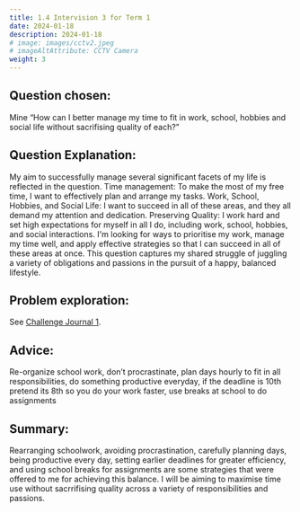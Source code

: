 ```yaml
---
title: 1.4 Intervision 3 for Term 1
date: 2024-01-18
description: 2024-01-18
# image: images/cctv2.jpeg
# imageAltAttribute: CCTV Camera
weight: 3
---
```


## Question chosen: 
Mine “How can I better manage my time to fit in work, school, hobbies and social life without sacrifising quality of each?”

## Question Explanation: 
My aim to successfully manage several significant facets of my life is reflected in the question.
Time management: To make the most of my free time, I want to effectively plan and arrange my tasks.
Work, School, Hobbies, and Social Life: I want to succeed in all of these areas, and they all demand my attention and dedication.
Preserving Quality: I work hard and set high expectations for myself in all I do, including work, school, hobbies, and social interactions.
I'm looking for ways to prioritise my work, manage my time well, and apply effective strategies so that I can succeed in all of these areas at once. This question captures my shared struggle of juggling a variety of obligations and passions in the pursuit of a happy, balanced lifestyle.

## Problem exploration: 
See [Challenge Journal 1](/appendices/challenge-journals/challenge-journal-term-1).

## Advice: 
Re-organize school work, don’t procrastinate, plan days hourly to fit in all responsibilities, do something productive everyday, if the deadline is 10th pretend its 8th so you do your work faster, use breaks at school to do assignments

## Summary:
Rearranging schoolwork, avoiding procrastination, carefully planning days, being productive every day, setting earlier deadlines for greater efficiency, and using school breaks for assignments are some strategies that were offered to me for achieving this balance. I will be aiming to maximise time use without sacrrifising quality across a variety of responsibilities and passions.
